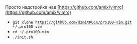 Просто надстройка над [https://github.com/amix/vimrc](https://github.com/amix/vimrc)
* <code>git clone https://github.com/dzmitROCK/pro100-vim.git ~/.pro100-vim</code>
* <code>cd ~/.pro100-vim</code>
* <code>./init.sh</code>  
